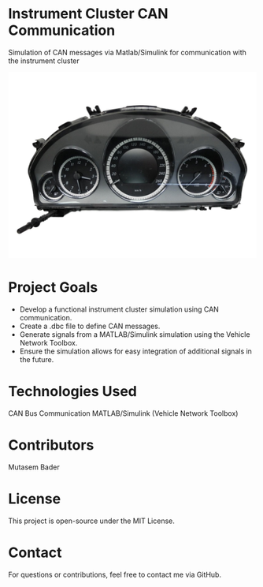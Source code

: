 # Instrument Cluster CAN Communication
Simulation of CAN messages via Matlab/Simulink for communication with the instrument cluster

![Instrument Cluster](/Image/instrument_cluster.jpg)

# Project Goals
* Develop a functional instrument cluster simulation using CAN communication.
* Create a .dbc file to define CAN messages.
* Generate signals from a MATLAB/Simulink simulation using the Vehicle Network Toolbox.
* Ensure the simulation allows for easy integration of additional signals in the future.

# Technologies Used
CAN Bus Communication
MATLAB/Simulink (Vehicle Network Toolbox)

# Contributors
Mutasem Bader

# License
This project is open-source under the MIT License.

# Contact
For questions or contributions, feel free to contact me via GitHub.